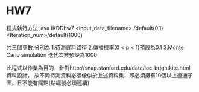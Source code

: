 HW7
===

程式執行方法
java IKDDhw7 <input_data_filename> <probability>/default(0.1) <Iteration_num>/default(1000)

共三個參數 分別為 1.待測資料路徑 
                  2.傳播機率(0 < p < 1)預設為0.1 
                  3.Monte Carlo simulation 迭代次數預設為1000

此程式以作業為目的，針對http://snap.stanford.edu/data/loc-brightkite.html 資料設計，
故不同待測資料必須像似於上述資料集，即必須擁有10個以上連通子圖，且不能有隔點(點編號必須連續)
